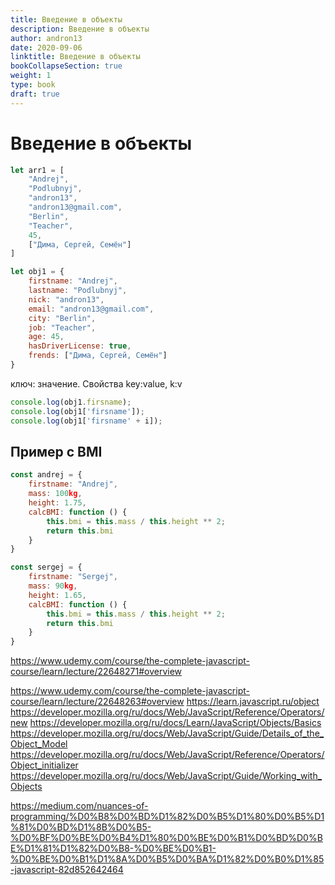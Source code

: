```yaml
---
title: Введение в объекты 
description: Введение в объекты 
author: andron13 
date: 2020-09-06 
linktitle: Введение в объекты 
bookCollapseSection: true 
weight: 1 
type: book 
draft: true
---
```


# Введение в объекты

````js
let arr1 = [
    "Andrej",
    "Podlubnyj",
    "andron13",
    "andron13@gmail.com",
    "Berlin",
    "Teacher",
    45,
    ["Дима, Сергей, Семён"]
]
````

````js
let obj1 = {
    firstname: "Andrej",
    lastname: "Podlubnyj",
    nick: "andron13",
    email: "andron13@gmail.com",
    city: "Berlin",
    job: "Teacher",
    age: 45,
    hasDriverLicense: true,
    frends: ["Дима, Сергей, Семён"]
}
````

ключ: значение. Свойства key:value, k:v

````js
console.log(obj1.firsname);
console.log(obj1['firsname']);
console.log(obj1['firsname' + i]);
````

## Пример с BMI

````js
const andrej = {
    firstname: "Andrej",
    mass: 100kg,
    height: 1.75,
    calcBMI: function () {
        this.bmi = this.mass / this.height ** 2;
        return this.bmi
    }
}

const sergej = {
    firstname: "Sergej",
    mass: 90kg,
    height: 1.65,
    calcBMI: function () {
        this.bmi = this.mass / this.height ** 2;
        return this.bmi
    }
}
````

https://www.udemy.com/course/the-complete-javascript-course/learn/lecture/22648271#overview

https://www.udemy.com/course/the-complete-javascript-course/learn/lecture/22648263#overview
https://learn.javascript.ru/object
https://developer.mozilla.org/ru/docs/Web/JavaScript/Reference/Operators/new
https://developer.mozilla.org/ru/docs/Learn/JavaScript/Objects/Basics
https://developer.mozilla.org/ru/docs/Web/JavaScript/Guide/Details_of_the_Object_Model
https://developer.mozilla.org/ru/docs/Web/JavaScript/Reference/Operators/Object_initializer
https://developer.mozilla.org/ru/docs/Web/JavaScript/Guide/Working_with_Objects

https://medium.com/nuances-of-programming/%D0%B8%D0%BD%D1%82%D0%B5%D1%80%D0%B5%D1%81%D0%BD%D1%8B%D0%B5-%D0%BF%D0%BE%D0%B4%D1%80%D0%BE%D0%B1%D0%BD%D0%BE%D1%81%D1%82%D0%B8-%D0%BE%D0%B1-%D0%BE%D0%B1%D1%8A%D0%B5%D0%BA%D1%82%D0%B0%D1%85-javascript-82d852642464



